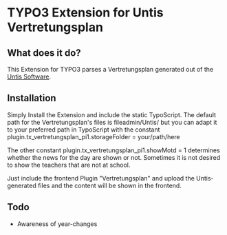 # TYPO3 Extension for Untis Vertretungsplan

## What does it do?

This Extension for TYPO3 parses a Vertretungsplan generated out of the [Untis Software](http://www.grupet.at/de/produkte/untis/uebersicht_untis.php).

## Installation

Simply Install the Extension and include the static TypoScript.
The default path for the Vertretungsplan's files is fileadmin/Untis/ but you can adapt it to your preferred path in TypoScript with the constant
plugin.tx_vertretungsplan_pi1.storageFolder = your/path/here

The other constant
plugin.tx_vertretungsplan_pi1.showMotd = 1
determines whether the news for the day are shown or not. Sometimes it is not desired to show the teachers that are not at school.

Just include the frontend Plugin "Vertretungsplan" and upload the Untis-generated files and the content will be shown in the frontend.

## Todo

* Awareness of year-changes